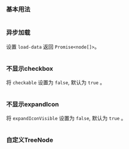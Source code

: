 ### 基本用法

```vue demo src="../../examples/tree/base.vue"
```

### 异步加载

设置 `load-data` 返回 `Promise<node[]>`。

```vue demo src="../../examples/tree/async.vue"
```

### 不显示checkbox

将 `checkable` 设置为 `false`, 默认为 `true` 。

```vue demo src="../../examples/tree/checkbox.vue"
```

### 不显示expandIcon

将 `expandIconVisible` 设置为 `false`, 默认为 `true` 。

```vue demo src="../../examples/tree/expand-icon.vue"
```

### 自定义TreeNode

```vue demo src="../../examples/tree/custom-node.vue"
```
